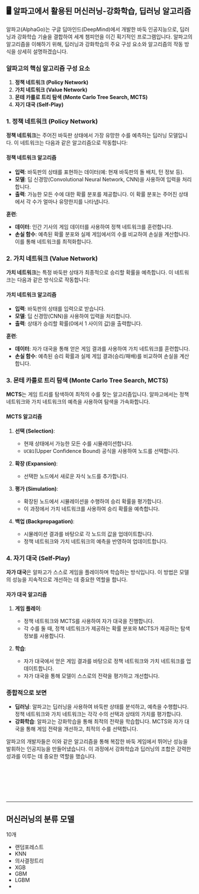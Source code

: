 ## 🖥 알파고에서 활용된 머신러닝-강화학습, 딥러닝 알고리즘

알파고(AlphaGo)는 구글 딥마인드(DeepMind)에서 개발한 바둑 인공지능으로, 딥러닝과 강화학습 기술을 결합하여 세계 챔피언을 이긴 획기적인 프로그램입니다. 알파고의 알고리즘을 이해하기 위해, 딥러닝과 강화학습의 주요 구성 요소와 알고리즘의 작동 방식을 상세히 설명하겠습니다.

### 알파고의 핵심 알고리즘 구성 요소

1. **정책 네트워크 (Policy Network)**
2. **가치 네트워크 (Value Network)**
3. **몬테 카를로 트리 탐색 (Monte Carlo Tree Search, MCTS)**
4. **자기 대국 (Self-Play)**

### 1. 정책 네트워크 (Policy Network)

**정책 네트워크**는 주어진 바둑판 상태에서 가장 유망한 수를 예측하는 딥러닝 모델입니다. 이 네트워크는 다음과 같은 알고리즘으로 작동합니다:

#### 정책 네트워크 알고리즘

- **입력**: 바둑판의 상태를 표현하는 데이터(예: 현재 바둑판의 돌 배치, 턴 정보 등).
- **모델**: 딥 신경망(Convolutional Neural Network, CNN)을 사용하여 입력을 처리합니다.
- **출력**: 가능한 모든 수에 대한 확률 분포를 제공합니다. 이 확률 분포는 주어진 상태에서 각 수가 얼마나 유망한지를 나타냅니다.

**훈련**: 
- **데이터**: 인간 기사의 게임 데이터를 사용하여 정책 네트워크를 훈련합니다.
- **손실 함수**: 예측된 확률 분포와 실제 게임에서의 수를 비교하여 손실을 계산합니다. 이를 통해 네트워크를 최적화합니다.

### 2. 가치 네트워크 (Value Network)

**가치 네트워크**는 특정 바둑판 상태가 최종적으로 승리할 확률을 예측합니다. 이 네트워크는 다음과 같은 방식으로 작동합니다:

#### 가치 네트워크 알고리즘

- **입력**: 바둑판의 상태를 입력으로 받습니다.
- **모델**: 딥 신경망(CNN)을 사용하여 입력을 처리합니다.
- **출력**: 상태가 승리할 확률(0에서 1 사이의 값)을 출력합니다.

**훈련**:
- **데이터**: 자가 대국을 통해 얻은 게임 결과를 사용하여 가치 네트워크를 훈련합니다.
- **손실 함수**: 예측된 승리 확률과 실제 게임 결과(승리/패배)를 비교하여 손실을 계산합니다.

### 3. 몬테 카를로 트리 탐색 (Monte Carlo Tree Search, MCTS)

**MCTS**는 게임 트리를 탐색하여 최적의 수를 찾는 알고리즘입니다. 알파고에서는 정책 네트워크와 가치 네트워크의 예측을 사용하여 탐색을 가속화합니다.

#### MCTS 알고리즘

1. **선택 (Selection)**:
   - 현재 상태에서 가능한 모든 수를 시뮬레이션합니다.
   - `UCB1`(Upper Confidence Bound) 공식을 사용하여 노드를 선택합니다.

2. **확장 (Expansion)**:
   - 선택한 노드에서 새로운 자식 노드를 추가합니다.

3. **평가 (Simulation)**:
   - 확장된 노드에서 시뮬레이션을 수행하여 승리 확률을 평가합니다.
   - 이 과정에서 가치 네트워크를 사용하여 승리 확률을 예측합니다.

4. **백업 (Backpropagation)**:
   - 시뮬레이션 결과를 바탕으로 각 노드의 값을 업데이트합니다.
   - 정책 네트워크와 가치 네트워크의 예측을 반영하여 업데이트합니다.

### 4. 자기 대국 (Self-Play)

**자가 대국**은 알파고가 스스로 게임을 플레이하며 학습하는 방식입니다. 이 방법은 모델의 성능을 지속적으로 개선하는 데 중요한 역할을 합니다.

#### 자가 대국 알고리즘

1. **게임 플레이**:
   - 정책 네트워크와 MCTS를 사용하여 자가 대국을 진행합니다.
   - 각 수를 둘 때, 정책 네트워크가 제공하는 확률 분포와 MCTS가 제공하는 탐색 정보를 사용합니다.

2. **학습**:
   - 자가 대국에서 얻은 게임 결과를 바탕으로 정책 네트워크와 가치 네트워크를 업데이트합니다.
   - 자가 대국을 통해 모델이 스스로의 전략을 평가하고 개선합니다.

### 종합적으로 보면

- **딥러닝**: 알파고는 딥러닝을 사용하여 바둑판 상태를 분석하고, 예측을 수행합니다. 정책 네트워크와 가치 네트워크는 각각 수의 선택과 상태의 가치를 평가합니다.
- **강화학습**: 알파고는 강화학습을 통해 최적의 전략을 학습합니다. MCTS와 자가 대국을 통해 게임 전략을 개선하고, 최적의 수를 선택합니다.

알파고의 개발자들은 이와 같은 알고리즘을 통해 복잡한 바둑 게임에서 뛰어난 성능을 발휘하는 인공지능을 만들어냈습니다. 이 과정에서 강화학습과 딥러닝의 조합은 강력한 성과를 이루는 데 중요한 역할을 했습니다.

<br>
<br>
<br>
<br>
<br>

---

## 머신러닝의 분류 모델
10개
- 랜덤포레스트
- KNN
- 의사결정트리
- XGB
- GBM
- LGBM
- 
